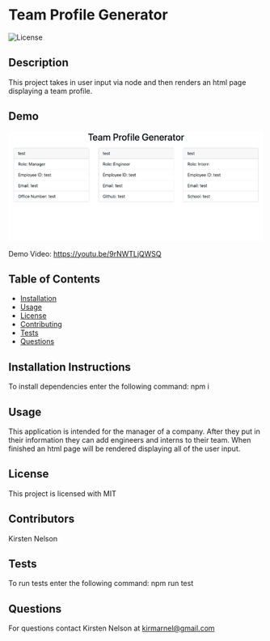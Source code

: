 # Team Profile Generator
![License](https://img.shields.io/badge/License-MIT-blue.svg)
## Description 
This project takes in user input via node and then renders an html page displaying a team profile. 

## Demo
![Screenshot1](Assets/Demo.png) 

Demo Video: https://youtu.be/9rNWTLjQWSQ 
## Table of Contents 
    
* [Installation](#installation)
* [Usage](#usage)
* [License](#license)
* [Contributing](#contributing)
* [Tests](#tests)
* [Questions](#questions)
    
    
## Installation Instructions <a id="installation"></a>
To install dependencies enter the following command:
npm i
## Usage <a id="usage"></a>
This application is intended for the manager of a company. After they put in their information they can add engineers and interns to their team. When finished an html page will be rendered displaying all of the user input. 
## License <a id="license"></a>
This project is licensed with MIT
## Contributors <a id="contributing"></a>
Kirsten Nelson
## Tests <a id="tests"></a>
To run tests enter the following command:
npm run test
## Questions <a id="questions"></a>
 For questions contact Kirsten Nelson at kirmarnel@gmail.com